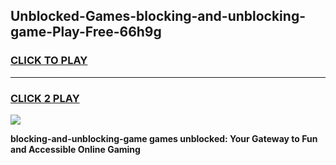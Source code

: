 
## Unblocked-Games-blocking-and-unblocking-game-Play-Free-66h9g
<h3>
<a href="https://premium76.site?title=blocking-and-unblocking-game&ref=23A">CLICK TO PLAY</a></h3>
<hr>

<h3>
<a href="https://premium76.site?title=blocking-and-unblocking-game&ref=23A">CLICK 2 PLAY</a>
  
</h3>

<a href="https://premium76.site?title=blocking-and-unblocking-game&ref=23A"><img src="https://clearcache.store/games.png"></a>


**blocking-and-unblocking-game games unblocked: Your Gateway to Fun and Accessible Online Gaming**
